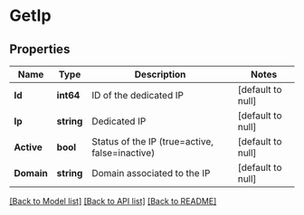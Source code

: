 # GetIp

## Properties
Name | Type | Description | Notes
------------ | ------------- | ------------- | -------------
**Id** | **int64** | ID of the dedicated IP | [default to null]
**Ip** | **string** | Dedicated IP | [default to null]
**Active** | **bool** | Status of the IP (true&#x3D;active, false&#x3D;inactive) | [default to null]
**Domain** | **string** | Domain associated to the IP | [default to null]

[[Back to Model list]](../README.md#documentation-for-models) [[Back to API list]](../README.md#documentation-for-api-endpoints) [[Back to README]](../README.md)


